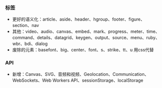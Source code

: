 ### 标签
- 更好的语义化：article、aside、header、hgroup、footer、figure、section、nav
- 其他：video、audio、canvas、embed、mark、progress、meter、time、command、details、datagrid、keygen、output、source、menu、ruby、wbr、bdi、dialog
- 废除的元素：basefont、big、center、font、s、strike、tt、u 用css代替

### API
- 新增：Canvas、SVG、音频和视频、Geolocation、Communication、WebSockets、Web Workers API、sessionStorage、localStorage